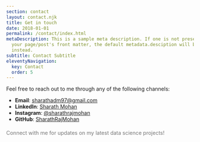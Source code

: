 ```yaml
---
section: contact
layout: contact.njk
title: Get in touch
date: 2018-01-01
permalink: /contact/index.html
metaDescription: This is a sample meta description. If one is not present in
  your page/post's front matter, the default metadata.desciption will be used
  instead.
subtitle: Contact Subtitle
eleventyNavigation:
  key: Contact
  order: 5
---
```

Feel free to reach out to me through any of the following channels:

- **Email**: [sharathadm97@gmail.com](mailto:sharathadm97@gmail.com)
- **LinkedIn**: [Sharath Mohan](https://www.linkedin.com/in/sharathrajmohan)
- **Instagram**: [@sharathrajmohan](https://instagram.com/sharathrajmohan)
- **GitHub**: [SharathRajMohan](https://github.com/SharathRajMohan)

<div style="margin-top: 20px;">
  <p style="font-size: 14px; color: #777;"><div style="margin-top: 20px;">
  <p style="font-size: 14px; color: #777;">Connect with me for updates on my latest data science projects!</p>
</div>
</p>
</div>

